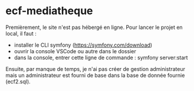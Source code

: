 # ecf-mediatheque

Premièrement, le site n'est pas hébergé en ligne. Pour lancer le projet en local, il faut :
  - installer le CLI symfony (https://symfony.com/download)
  - ouvrir la console VSCode ou autre dans le dossier
  - dans la console, entrer cette ligne de commande : symfony server:start
  
Ensuite, par manque de temps, je n'ai pas créer de gestion administrateur mais un administrateur est fourni de base dans la base de donnée fournie (ecf2.sql).
